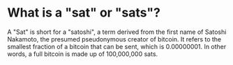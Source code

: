 # What is a "sat" or "sats"?

A "Sat" is short for a "satoshi", a term derived from the first name of Satoshi Nakamoto, the presumed pseudonymous creator of bitcoin. It refers to the smallest fraction of a bitcoin that can be sent, which is 0.00000001. In other words, a full bitcoin is made up of 100,000,000 sats.